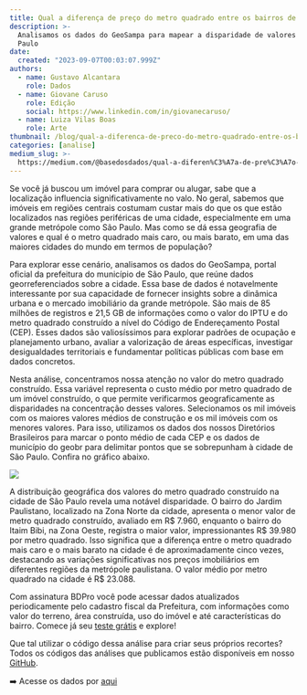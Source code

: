 ```yaml
---
title: Qual a diferença de preço do metro quadrado entre os bairros de São Paulo?
description: >-
  Analisamos os dados do GeoSampa para mapear a disparidade de valores em São
  Paulo
date:
  created: "2023-09-07T00:03:07.999Z"
authors:
  - name: Gustavo Alcantara
    role: Dados
  - name: Giovane Caruso
    role: Edição
    social: https://www.linkedin.com/in/giovanecaruso/
  - name: Luiza Vilas Boas
    role: Arte
thumbnail: /blog/qual-a-diferenca-de-preco-do-metro-quadrado-entre-os-bairros-de-sao-paulo/image_0.png
categories: [analise]
medium_slug: >-
  https://medium.com/@basedosdados/qual-a-diferen%C3%A7a-de-pre%C3%A7o-do-metro-quadrado-entre-os-bairros-de-s%C3%A3o-paulo-14cad7e4a89d
---
```


Se você já buscou um imóvel para comprar ou alugar, sabe que a localização influencia significativamente no valo. No geral, sabemos que imóveis em regiões centrais costumam custar mais do que os que estão localizados nas regiões periféricas de uma cidade, especialmente em uma grande metrópole como São Paulo. Mas como se dá essa geografia de valores e qual é o metro quadrado mais caro, ou mais barato, em uma das maiores cidades do mundo em termos de população?

Para explorar esse cenário, analisamos os dados do GeoSampa, portal oficial da prefeitura do município de São Paulo, que reúne dados georreferenciados sobre a cidade. Essa base de dados é notavelmente interessante por sua capacidade de fornecer insights sobre a dinâmica urbana e o mercado imobiliário da grande metrópole. São mais de 85 milhões de registros e 21,5 GB de informações como o valor do IPTU e do metro quadrado construído a nível do Código de Endereçamento Postal (CEP). Esses dados são valiosíssimos para explorar padrões de ocupação e planejamento urbano, avaliar a valorização de áreas específicas, investigar desigualdades territoriais e fundamentar políticas públicas com base em dados concretos.

Nesta análise, concentramos nossa atenção no valor do metro quadrado construído. Essa variável representa o custo médio por metro quadrado de um imóvel construído, o que permite verificarmos geograficamente as disparidades na concentração desses valores. Selecionamos os mil imóveis com os maiores valores médios de construção e os mil imóveis com os menores valores. Para isso, utilizamos os dados dos nossos Diretórios Brasileiros para marcar o ponto médio de cada CEP e os dados de município do geobr para delimitar pontos que se sobrepunham à cidade de São Paulo. Confira no gráfico abaixo.

<Image src="/blog/qual-a-diferenca-de-preco-do-metro-quadrado-entre-os-bairros-de-sao-paulo/image_0.png"/>

A distribuição geográfica dos valores do metro quadrado construído na cidade de São Paulo revela uma notável disparidade. O bairro do Jardim Paulistano, localizado na Zona Norte da cidade, apresenta o menor valor de metro quadrado construído, avaliado em R$ 7.960, enquanto o bairro do Itaim Bibi, na Zona Oeste, registra o maior valor, impressionantes R$ 39.980 por metro quadrado. Isso significa que a diferença entre o metro quadrado mais caro e o mais barato na cidade é de aproximadamente cinco vezes, destacando as variações significativas nos preços imobiliários em diferentes regiões da metrópole paulistana. O valor médio por metro quadrado na cidade é R$ 23.088.

Com assinatura BDPro você pode acessar dados atualizados periodicamente pelo cadastro fiscal da Prefeitura, com informações como valor do terreno, área construída, uso do imóvel e até características do bairro. Comece já seu [teste grátis](https://info.basedosdados.org/bd-pro) e explore!

Que tal utilizar o código dessa análise para criar seus próprios recortes? Todos os códigos das análises que publicamos estão disponíveis em nosso [GitHub](https://github.com/basedosdados/analises/blob/main/redes_sociais/br_sp_geosampa_iptu_iptu_20230829.ipynb).

➡️ Acesse os dados por [aqui](/dataset/05f1b96d-883b-4202-a4bd-40379c5d326a?table=bdffc0f4-00da-4437-9ed9-0db7df11d3fa)
